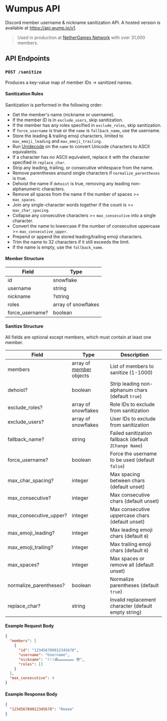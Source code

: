 # Wumpus API

Discord member username & nickname sanitization API. A hosted version is available at https://api.wump.io/v1.

> Used in production at [NetherGames Network](https://discord.gg/ng) with over 31,000 members.

## API Endpoints

### `POST /sanitize`

Produces a key-value map of member IDs → sanitized names.

#### Sanitization Rules

Sanitization is performed in the following order:

- Get the member's name (nickname or username).
- If the member ID is in `exclude_users`, skip sanitization.
- If the member has any roles specified in `exclude_roles`, skip sanitization.
- If `force_username` is true or the `name` is `fallback_name`, use the username.
- Store the leading & trailing emoji characters, limited to `max_emoji_leading` and `max_emoji_trailing`.
- Run [Unidecode](https://pypi.org/project/Unidecode/) on the `name` to convert Unicode characters to ASCII equivalents.
- If a character has no ASCII equivalent, replace it with the character specified in `replace_char`.
- Strip any leading, trailing, or consecutive whitespace from the name.
- Remove parentheses around single characters if `normalize_parentheses` is true.
- Dehoist the name if `dehoist` is true, removing any leading non-alphanumeric characters.
- Remove all spaces from the name if the number of spaces >= `max_spaces`.
- Join any single-character words together if the count is >= `max_char_spacing`.
- Collapse any consecutive characters >= `max_consecutive` into a single character.
- Convert the name to lowercase if the number of consecutive uppercase >= `max_consecutive_upper`.
- Prepend or append the stored leading/trailing emoji characters.
- Trim the name to 32 characters if it still exceeds the limit.
- If the name is empty, use the `fallback_name`.

#### Member Structure

| Field           | Type                |
| --------------- | ------------------- |
| id              | snowflake           |
| username        | string              |
| nickname        | ?string             |
| roles           | array of snowflakes |
| force_username? | boolean             |

#### Sanitize Structure

All fields are optional except members, which must contain at least one member.

| Field                  | Type                                         | Description                                           |
| ---------------------- | -------------------------------------------- | ----------------------------------------------------- |
| members                | array of [member](#member-structure) objects | List of members to sanitize (1-1000)                  |
| dehoist?               | boolean                                      | Strip leading non-alphanum chars (default `true`)     |
| exclude_roles?         | array of snowflakes                          | Role IDs to exclude from sanitization                 |
| exclude_users?         | array of snowflakes                          | User IDs to exclude from sanitization                 |
| fallback_name?         | string                                       | Failed sanitization fallback (default `ZChange Name`) |
| force_username?        | boolean                                      | Force the username to be used (default `false`)       |
| max_char_spacing?      | integer                                      | Max spacing between chars (default unset)             |
| max_consecutive?       | integer                                      | Max consecutive chars (default unset)                 |
| max_consecutive_upper? | integer                                      | Max consecutive uppercase chars (default unset)       |
| max_emoji_leading?     | integer                                      | Max leading emoji chars (default `0`)                 |
| max_emoji_trailing?    | integer                                      | Max trailing emoji chars (default `0`)                |
| max_spaces?            | integer                                      | Max spaces or remove all (default unset)              |
| normalize_parentheses? | boolean                                      | Normalize parentheses (default `true`)                |
| replace_char?          | string                                       | Invalid replacement character (default empty string)  |

#### Example Request Body

```json
{
  "members": [
    {
      "id": "123456789012345678",
      "username": "Username",
      "nickname": "!!!𝓡𝓮𝓮𝓮𝓮𝓮𝓮𝓮𝓮𝓮𝓮 😎",
      "roles": []
    }
  ],
  "max_consecutive": 4
}
```

#### Example Response Body

```json
{
  "123456789012345678": "Reeee"
}
```
